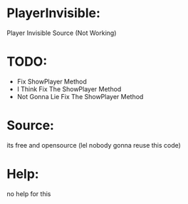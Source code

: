 # PlayerInvisible:
Player Invisible Source (Not Working)

# TODO:
- Fix ShowPlayer Method
- I Think Fix The ShowPlayer Method
- Not Gonna Lie Fix The ShowPlayer Method

# Source:
its free and opensource (lel nobody gonna reuse this code)

# Help:
no help for this
